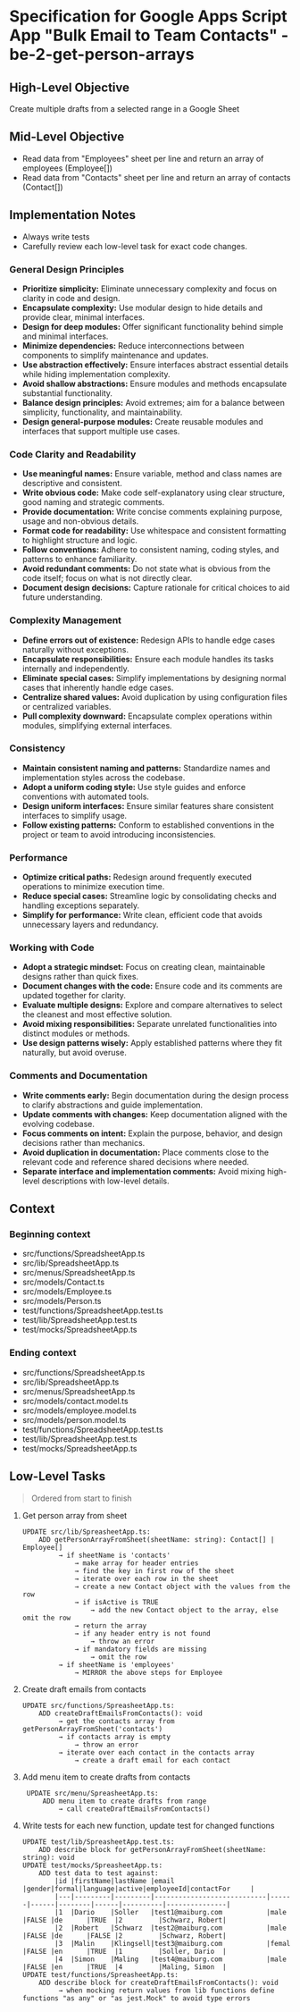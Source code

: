 # Specification for Google Apps Script App "Bulk Email to Team Contacts" - be-2-get-person-arrays

## High-Level Objective

Create multiple drafts from a selected range in a Google Sheet

## Mid-Level Objective

- Read data from "Employees" sheet per line and return an array of employees (Employee[])
- Read data from "Contacts" sheet per line and return an array of contacts (Contact[])

## Implementation Notes

- Always write tests
- Carefully review each low-level task for exact code changes.

### **General Design Principles**

- **Prioritize simplicity:** Eliminate unnecessary complexity and focus on clarity in code and design.
- **Encapsulate complexity:** Use modular design to hide details and provide clear, minimal interfaces.
- **Design for deep modules:** Offer significant functionality behind simple and minimal interfaces.
- **Minimize dependencies:** Reduce interconnections between components to simplify maintenance and updates.
- **Use abstraction effectively:** Ensure interfaces abstract essential details while hiding implementation complexity.
- **Avoid shallow abstractions:** Ensure modules and methods encapsulate substantial functionality.
- **Balance design principles:** Avoid extremes; aim for a balance between simplicity, functionality, and maintainability.
- **Design general-purpose modules:** Create reusable modules and interfaces that support multiple use cases.

### **Code Clarity and Readability**

- **Use meaningful names:** Ensure variable, method and class names are descriptive and consistent.
- **Write obvious code:** Make code self-explanatory using clear structure, good naming and strategic comments.
- **Provide documentation:** Write concise comments explaining purpose, usage and non-obvious details.
- **Format code for readability:** Use whitespace and consistent formatting to highlight structure and logic.
- **Follow conventions:** Adhere to consistent naming, coding styles, and patterns to enhance familiarity.
- **Avoid redundant comments:** Do not state what is obvious from the code itself; focus on what is not directly clear.
- **Document design decisions:** Capture rationale for critical choices to aid future understanding.

### **Complexity Management**

- **Define errors out of existence:** Redesign APIs to handle edge cases naturally without exceptions.
- **Encapsulate responsibilities:** Ensure each module handles its tasks internally and independently.
- **Eliminate special cases:** Simplify implementations by designing normal cases that inherently handle edge cases.
- **Centralize shared values:** Avoid duplication by using configuration files or centralized variables.
- **Pull complexity downward:** Encapsulate complex operations within modules, simplifying external interfaces.

### **Consistency**

- **Maintain consistent naming and patterns:** Standardize names and implementation styles across the codebase.
- **Adopt a uniform coding style:** Use style guides and enforce conventions with automated tools.
- **Design uniform interfaces:** Ensure similar features share consistent interfaces to simplify usage.
- **Follow existing patterns:** Conform to established conventions in the project or team to avoid introducing inconsistencies.

### **Performance**

- **Optimize critical paths:** Redesign around frequently executed operations to minimize execution time.
- **Reduce special cases:** Streamline logic by consolidating checks and handling exceptions separately.
- **Simplify for performance:** Write clean, efficient code that avoids unnecessary layers and redundancy.

### **Working with Code**

- **Adopt a strategic mindset:** Focus on creating clean, maintainable designs rather than quick fixes.
- **Document changes with the code:** Ensure code and its comments are updated together for clarity.
- **Evaluate multiple designs:** Explore and compare alternatives to select the cleanest and most effective solution.
- **Avoid mixing responsibilities:** Separate unrelated functionalities into distinct modules or methods.
- **Use design patterns wisely:** Apply established patterns where they fit naturally, but avoid overuse.

### **Comments and Documentation**

- **Write comments early:** Begin documentation during the design process to clarify abstractions and guide implementation.
- **Update comments with changes:** Keep documentation aligned with the evolving codebase.
- **Focus comments on intent:** Explain the purpose, behavior, and design decisions rather than mechanics.
- **Avoid duplication in documentation:** Place comments close to the relevant code and reference shared decisions where needed.
- **Separate interface and implementation comments:** Avoid mixing high-level descriptions with low-level details.

## Context

### Beginning context

- src/functions/SpreadsheetApp.ts
- src/lib/SpreadsheetApp.ts
- src/menus/SpreadsheetApp.ts
- src/models/Contact.ts
- src/models/Employee.ts
- src/models/Person.ts
- test/functions/SpreadsheetApp.test.ts
- test/lib/SpreadsheetApp.test.ts
- test/mocks/SpreadsheetApp.ts

### Ending context

- src/functions/SpreadsheetApp.ts
- src/lib/SpreadsheetApp.ts
- src/menus/SpreadsheetApp.ts
- src/models/contact.model.ts
- src/models/employee.model.ts
- src/models/person.model.ts
- test/functions/SpreadsheetApp.test.ts
- test/lib/SpreadsheetApp.test.ts
- test/mocks/SpreadsheetApp.ts

## Low-Level Tasks

> Ordered from start to finish

1. Get person array from sheet

    ```aider
    UPDATE src/lib/SpreasheetApp.ts:
        ADD getPersonArrayFromSheet(sheetName: string): Contact[] | Employee[]
             → if sheetName is 'contacts'
                 → make array for header entries
                 → find the key in first row of the sheet
                 → iterate over each row in the sheet
                 → create a new Contact object with the values from the row
                 → if isActive is TRUE
                     → add the new Contact object to the array, else omit the row
                 → return the array
                 → if any header entry is not found
                     → throw an error
                 → if mandatory fields are missing
                     → omit the row
             → if sheetName is 'employees'
                 → MIRROR the above steps for Employee
    ```

2. Create draft emails from contacts

    ```aider
    UPDATE src/functions/SpreasheetApp.ts:
        ADD createDraftEmailsFromContacts(): void
             → get the contacts array from getPersonArrayFromSheet('contacts')
             → if contacts array is empty
                 → throw an error
             → iterate over each contact in the contacts array
                 → create a draft email for each contact
    ```

3. Add menu item to create drafts from contacts

    ```aider
     UPDATE src/menu/SpreasheetApp.ts:
         ADD menu item to create drafts from range
             → call createDraftEmailsFromContacts()
    ```

4. Write tests for each new function, update test for changed functions

    ```aider
    UPDATE test/lib/SpreasheetApp.test.ts:
        ADD describe block for getPersonArrayFromSheet(sheetName: string): void
    UPDATE test/mocks/SpreasheetApp.ts:
        ADD test data to test against:
            |id |firstName|lastName |email                       |gender|formal|language|active|employeeId|contactFor     |
            |---|---------|---------|----------------------------|------|------|--------|------|----------|---------------|
            |1  |Dario    |Soller   |test1@maiburg.com           |male  |FALSE |de      |TRUE  |2         |Schwarz, Robert|
            |2  |Robert   |Schwarz  |test2@maiburg.com           |male  |FALSE |de      |FALSE |2         |Schwarz, Robert|
            |3  |Malin    |Klingsell|test3@maiburg.com           |femal |FALSE |en      |TRUE  |1         |Soller, Dario  |
            |4  |Simon    |Maling   |test4@maiburg.com           |male  |FALSE |en      |TRUE  |4         |Maling, Simon  |
    UPDATE test/functions/SpreasheetApp.ts:
        ADD describe block for createDraftEmailsFromContacts(): void
             → when mocking return values from lib functions define functions "as any" or "as jest.Mock" to avoid type errors
    ```

